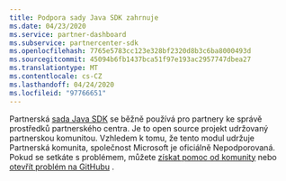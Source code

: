 ```yaml
---
title: Podpora sady Java SDK zahrnuje
ms.date: 04/23/2020
ms.service: partner-dashboard
ms.subservice: partnercenter-sdk
ms.openlocfilehash: 7765e5783cc123e328bf2320d8b3c6ba8000493d
ms.sourcegitcommit: 45094b6fb1437bca51f97e193ac2957747dbea27
ms.translationtype: MT
ms.contentlocale: cs-CZ
ms.lasthandoff: 04/24/2020
ms.locfileid: "97766651"
---
```

Partnerská [sada Java SDK](https://github.com/microsoft/partner-center-java) se běžně používá pro partnery ke správě prostředků partnerského centra. Je to open source projekt udržovaný partnerskou komunitou. Vzhledem k tomu, že tento modul udržuje Partnerská komunita, společnost Microsoft je oficiálně Nepodporovaná. Pokud se setkáte s problémem, můžete [získat pomoc od komunity](https://stackoverflow.com/questions/tagged/partner+center) nebo [otevřít problém na GitHubu](https://github.com/microsoft/partner-center-java/issues) .
